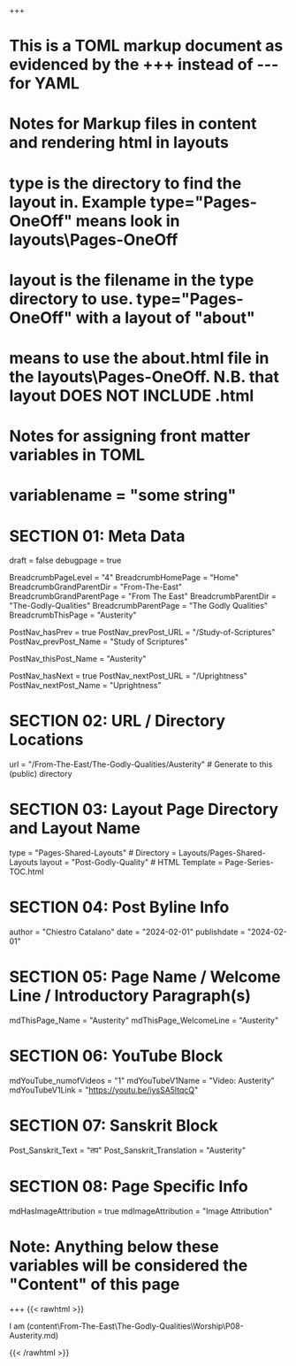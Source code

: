 +++
# This is a TOML markup document as evidenced by the +++ instead of --- for YAML
# Notes for Markup files in content and rendering html in layouts
#    type is the directory to find the layout in. Example type="Pages-OneOff" means look in layouts\Pages-OneOff
#    layout is the filename in the type directory to use. type="Pages-OneOff" with a layout of "about"
#    means to use the about.html file in the layouts\Pages-OneOff. N.B. that layout DOES NOT INCLUDE .html
#
# Notes for assigning front matter variables in TOML
#    variablename = "some string"

# SECTION 01: Meta Data
draft = false
debugpage = true

BreadcrumbPageLevel = "4"
BreadcrumbHomePage  = "Home"
BreadcrumbGrandParentDir = "From-The-East"
BreadcrumbGrandParentPage = "From The East"
BreadcrumbParentDir = "The-Godly-Qualities"
BreadcrumbParentPage = "The Godly Qualities"
BreadcrumbThisPage = "Austerity"

PostNav_hasPrev = true
PostNav_prevPost_URL = "/Study-of-Scriptures"
PostNav_prevPost_Name = "Study of Scriptures"

PostNav_thisPost_Name = "Austerity"

PostNav_hasNext = true
PostNav_nextPost_URL = "/Uprightness"
PostNav_nextPost_Name = "Uprightness"

# SECTION 02: URL / Directory Locations
url = "/From-The-East/The-Godly-Qualities/Austerity"  # Generate to this (public) directory

# SECTION 03: Layout Page Directory and Layout Name
type = "Pages-Shared-Layouts"   # Directory = Layouts/Pages-Shared-Layouts
layout = "Post-Godly-Quality"      # HTML Template = Page-Series-TOC.html

# SECTION 04: Post Byline Info
author = "Chiestro Catalano"
date = "2024-02-01"
publishdate = "2024-02-01"

# SECTION 05: Page Name / Welcome Line / Introductory Paragraph(s)
mdThisPage_Name = "Austerity"
mdThisPage_WelcomeLine = "Austerity"

# SECTION 06: YouTube Block
mdYouTube_numofVideos = "1"
mdYouTubeV1Name = "Video: Austerity"
mdYouTubeV1Link = "https://youtu.be/iysSA5ltqcQ"

# SECTION 07: Sanskrit Block
Post_Sanskrit_Text = "तप"
Post_Sanskrit_Translation = "Austerity"

# SECTION 08: Page Specific Info
mdHasImageAttribution = true
mdImageAttribution = "Image Attribution"

# Note: Anything below these variables will be considered the "Content" of this page

+++
{{< rawhtml >}}
  <raised-content-box class="rcb-shadow-upper-left">

I am (content\From-The-East\The-Godly-Qualities\Worship\P08-Austerity.md)

  </raised-content-box>
{{< /rawhtml >}}